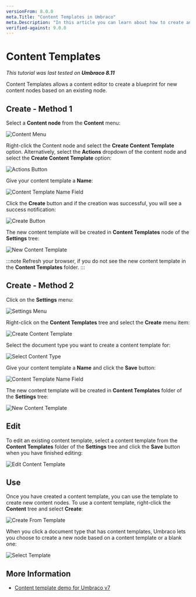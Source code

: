 ```yaml
---
versionFrom: 8.0.0
meta.Title: "Content Templates in Umbraco"
meta.Description: "In this article you can learn about how to create and use Content Templates in Umbraco."
verified-against: 9.0.0
---
```


# Content Templates

_This tutorial was last tested on **Umbraco 8.11**_

Content Templates allows a content editor to create a blueprint for new content nodes based on an existing node.

## Create - Method 1

Select a **Content node** from the **Content** menu:

![Content Menu](images/v8-01-Content-Menu.png)

Right-click the Content node and select the **Create Content Template** option. Alternatively, select the **Actions** dropdown of the content node and select the **Create Content Template** option:

![Actions Button](images/v8-02-Actions-Menu.png)

Give your content template a **Name**:

![Content Template Name Field](images/v8-03-Name-Content-Template.png)

Click the **Create** button and if the creation was successful, you will see a success notification:

![Create Button](images/v8-04-Save-Content-Template.png)

The new content template will be created in **Content Templates** node of the **Settings** tree:

![New Content Template](images/v8-05-Find-Content-Template.png)

:::note
Refresh your browser, if you do not see the new content template in the **Content Templates** folder.
:::

## Create - Method 2

Click on the **Settings** menu:

![Settings Menu](images/v8-07-Settings-Menu.png)

Right-click on the **Content Templates** tree and select the **Create** menu item:

![Create Content Template](images/v8-08-Create-Content-Template.png)

Select the document type you want to create a content template for:

![Select Content Type](images/v8-09-Select-Content-Type.png)

Give your content template a **Name** and click the **Save** button:

![Content Template Name Field](images/v8-10-Save-Template.png)

The new content template will be created in **Content Templates** folder of the **Settings** tree:

![New Content Template](images/v8-11-Find-Template.png)

## Edit

To edit an existing content template, select a content template from the **Content Templates** folder of the **Settings** tree and click the **Save** button when you have finished editing:

![Edit Content Template](images/v8-06-Edit-Content-Template.png)

## Use

Once you have created a content template, you can use the template to create new content nodes. To use a content template, right-click the **Content** tree and select **Create**:

![Create From Template](images/v8-12-Create-From-Template.png)

When you click a document type that has content templates, Umbraco lets you choose to create a new node based on a content template or a blank one:

![Select Template](images/v8-13-Select-Template.png)

## More Information

* [Content template demo for Umbraco v7](https://www.youtube.com/watch?v=AEutrBnXZ-Q)
